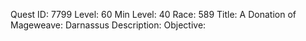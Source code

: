 Quest ID: 7799
Level: 60
Min Level: 40
Race: 589
Title: A Donation of Mageweave: Darnassus
Description: 
Objective: 
